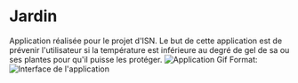 # Jardin
Application réalisée pour le projet d'ISN.
Le but de cette application est de prévenir l'utilisateur si la température est inférieure au degré de gel de sa ou ses plantes pour qu'il puisse les protéger.
![Application Gif](https://titouan.visufo.fr/wp-content/uploads/2019/03/readme-e1554036039893.gif)
Format: ![Interface de l'application](url)
